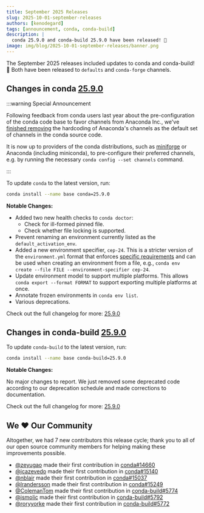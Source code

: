 ```yaml
---
title: September 2025 Releases
slug: 2025-10-01-september-releases
authors: [kenodegard]
tags: [announcement, conda, conda-build]
description: |
  conda 25.9.0 and conda-build 25.9.0 have been released! 🎉
image: img/blog/2025-10-01-september-releases/banner.png
---
```


The September 2025 releases included updates to conda and conda-build! 🎉 Both have been released to `defaults` and `conda-forge` channels.

<!-- truncate -->

## Changes in conda [25.9.0](https://github.com/conda/conda/releases/tag/25.9.0)

:::warning Special Announcement

Following feedback from conda users last year about the pre-configuration of the conda code base to favor channels from Anaconda Inc., we've [finished removing](https://github.com/conda/conda/issues/14178) the hardcoding of Anaconda's channels as the default set of channels in the conda source code.

It is now up to providers of the conda distributions, such as [miniforge](https://github.com/conda-forge/miniforge) or Anaconda (including miniconda), to pre-configure their preferred channels, e.g. by running the necessary `conda config --set channels` command.

:::

To update `conda` to the latest version, run:

```bash
conda install --name base conda=25.9.0
```

**Notable Changes:**

- Added two new health checks to `conda doctor`:
    - Check for ill-formed pinned file.
    - Check whether file locking is supported.
- Prevent renaming an environment currently listed as the `default_activation_env`.
- Added a new environment specifier, `cep-24`. This is a stricter version of the `environment.yml` format that enforces [specific requirements](/learn/ceps/cep-0024) and can be used when creating an environment from a file, e.g., `conda env create --file FILE --environment-specifier cep-24`.
- Update environment model to support multiple platforms. This allows `conda export --format FORMAT` to support exporting multiple platforms at once.
- Annotate frozen environments in `conda env list`.
- Various deprecations.

Check out the full changelog for more: [25.9.0](https://github.com/conda/conda/releases/tag/25.9.0)

## Changes in conda-build [25.9.0](https://github.com/conda/conda-build/releases/tag/25.9.0)

To update `conda-build` to the latest version, run:

```bash
conda install --name base conda-build=25.9.0
```

**Notable Changes:**

No major changes to report. We just removed some deprecated code according to our deprecation schedule and made corrections to documentation.

Check out the full changelog for more: [25.9.0](https://github.com/conda/conda-build/releases/tag/25.9.0)

## We ❤️ Our Community

Altogether, we had 7 new contributors this release cycle; thank you to all of our open source community members for helping making these improvements possible.

- [@zeyugao](https://github.com/zeyugao) made their first contribution in [conda#14660](https://github.com/conda/conda/pull/14660)
- [@jcazevedo](https://github.com/jcazevedo) made their first contribution in [conda#15140](https://github.com/conda/conda/pull/15140)
- [@nblair](https://github.com/nblair) made their first contribution in [conda#15037](https://github.com/conda/conda/pull/15037)
- [@lrandersson](https://github.com/lrandersson) made their first contribution in [conda#15249](https://github.com/conda/conda/pull/15249)
- [@ColemanTom](https://github.com/ColemanTom) made their first contribution in [conda-build#5774](https://github.com/conda/conda-build/pull/5774)
- [@jsmolic](https://github.com/jsmolic) made their first contribution in [conda-build#5792](https://github.com/conda/conda-build/pull/5792)
- [@roryyorke](https://github.com/roryyorke) made their first contribution in [conda-build#5772](https://github.com/conda/conda-build/pull/5772)
